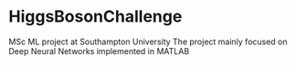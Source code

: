 # HiggsBosonChallenge

MSc ML project at Southampton University
The project mainly focused on Deep Neural Networks implemented in MATLAB

